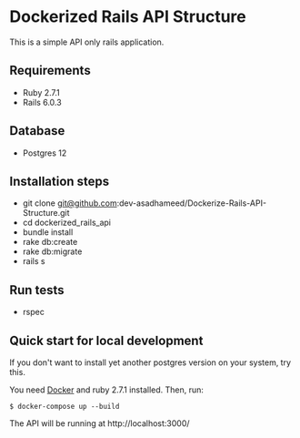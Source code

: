 # Dockerized Rails API Structure
This is a simple API only rails application.

## Requirements
- Ruby 2.7.1
- Rails 6.0.3

## Database
- Postgres 12

## Installation steps
- git clone git@github.com:dev-asadhameed/Dockerize-Rails-API-Structure.git
- cd dockerized_rails_api
- bundle install
- rake db:create
- rake db:migrate
- rails s

## Run tests
- rspec

## Quick start for local development

If you don't want to install yet another postgres version on your system, try this.

You need [Docker](https://docs.docker.com/get-docker/) and ruby 2.7.1 installed. Then, run:

```
$ docker-compose up --build
```

The API will be running at http://localhost:3000/
